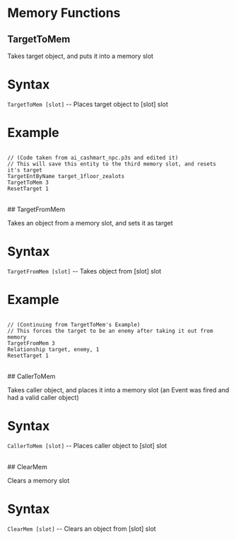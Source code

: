 # Memory Functions

## TargetToMem

Takes target object, and puts it into a memory slot

<h1>Syntax</h1>
<p><code class="language-js">TargetToMem [slot]</code> -- Places target object to [slot] slot</p>
<h1>Example</h1>
<pre><code class="language-js">
// (Code taken from ai_cashmart_npc.p3s and edited it)
// This will save this entity to the third memory slot, and resets it's target
TargetEntByName target_1floor_zealots
TargetToMem 3
ResetTarget 1
</code></pre>

<br>
## TargetFromMem

Takes an object from a memory slot, and sets it as target

<h1>Syntax</h1>
<p><code class="language-js">TargetFromMem [slot]</code> -- Takes object from [slot] slot</p>
<h1>Example</h1>
<pre><code class="language-js">
// (Continuing from TargetToMem's Example)
// This forces the target to be an enemy after taking it out from memory
TargetFromMem 3
Relationship target, enemy, 1
ResetTarget 1
</code></pre>

<br>
## CallerToMem

Takes caller object, and places it into a memory slot (an Event was fired and had a valid caller object)

<h1>Syntax</h1>
<p><code class="language-js">CallerToMem [slot]</code> -- Places caller object to [slot] slot</p>

<br>
## ClearMem

Clears a memory slot

<h1>Syntax</h1>
<p><code class="language-js">ClearMem [slot]</code> -- Clears an object from [slot] slot</p>